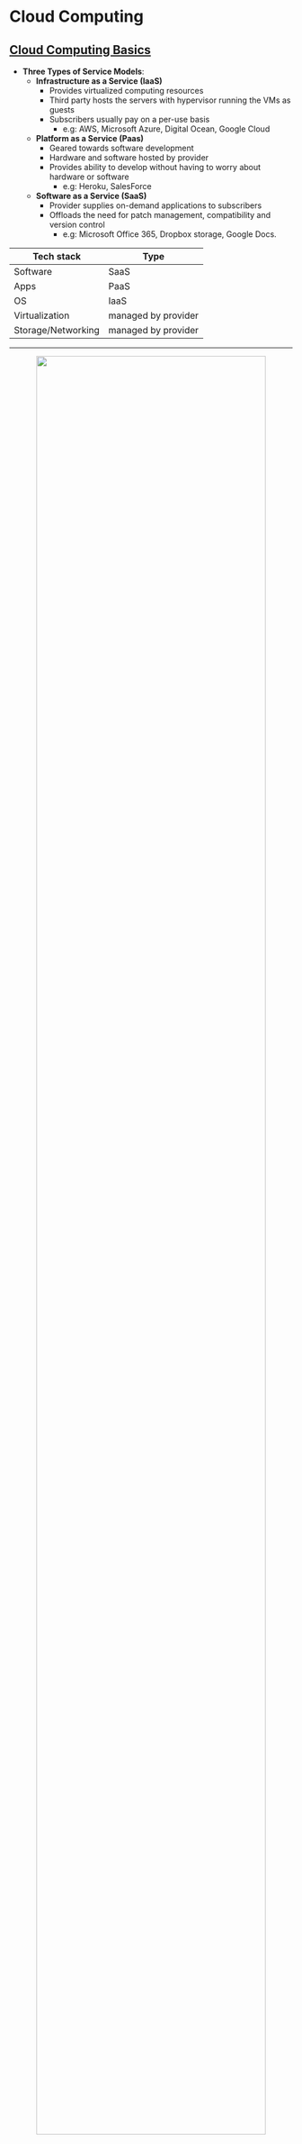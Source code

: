 # Cloud Computing

## <u>Cloud Computing Basics</u>

- **Three Types of Service Models**:
  - **Infrastructure as a Service (IaaS)**
    - Provides virtualized computing resources
    - Third party hosts the servers with hypervisor running the VMs as guests
    - Subscribers usually pay on a per-use basis
      - e.g: AWS, Microsoft Azure, Digital Ocean, Google Cloud
  - **Platform as a Service (Paas)**
    - Geared towards software development
    - Hardware and software hosted by provider
    - Provides ability to develop without having to worry about hardware or software
      - e.g: Heroku, SalesForce
  - **Software as a Service (SaaS)**
    - Provider supplies on-demand applications to subscribers
    - Offloads the need for patch management, compatibility and version control
      - e.g: Microsoft Office 365, Dropbox storage, Google Docs.
  

Tech stack | Type
--|--
Software | SaaS
Apps | PaaS
OS | IaaS
Virtualization | managed by provider
Storage/Networking | managed by provider

---

<p align="center">
<img width="90%" src="https://img.alicdn.com/tfs/TB1WyglO7voK1RjSZFwXXciCFXa-2305-1450.png" />
</p>

## <u>Cloud Deployment Models</u>

- **Private Cloud** - Cloud solely for use by one tenant; usually done in larger organizations.
- **Community Cloud** - Is make up of infrastructure from several different entitites wich may be cloud providers, business partners, and so on. (members only type of thing)
- **Public Cloud** - Services provided over a network that is open for public to use; Amazon S3, Microsoft Azure - Open for business.
- **Hybrid Cloud** - A composition of two or more cloud deployment models.

## <u>**NIST Cloud Architecture**</u>
*The NIST cloud computing reference architecture (NIST SP 500-292) define five major actors; Each actor is an entity (a person or an organization) that participates in a transaction or process and/or perform tasks in cloud computing.*

- **Cloud Consumer** - A person or org. that maintains a business relationship with, and use servies from Cloud Providers; aquires and uses cloud products and services.
- **Cloud Provider** - A person, org. or entity responsible for making a service available; Purveyor of products and services.
- **Cloud Auditor** - Independent assor of cloud service an security controls.
- **Cloud Broker** - Manages use, performance and delivery of services as well as relationships between Cloud Providers to Cloud consumers.
- **Cloud Carrier** - Organization with responsibility of transferring data; Intermediary that provides connectivity and transport of Cloud services from Cloud providers to Cloud consumers. (e.g: Telecom's)

> ⚠️ - **FedRAMP** - regulatory effort regarding cloud computing

> ⚠️ - **PCI DSS** - deals with debit and credit cards, but also has a cloud SIG


## <u>Five characteristics of cloud computing</u>

***The National Institute of Standards and Technology (NIST)** defines cloud computing as it is known today through five particular characteristics.*

1. **On-demand self-service**

2. **Broad network access**

3. **Multi-tenancy and resource pooling**

4. **Rapid elasticity and scalability**

5. **Measured service**


## <u>Threats:</u>

- **Data Breach or Loss** - Biggest threat; includes malicious theft, erasure or modification

- **Shadow IT** - IT systems or solutions that are developed to handle an issue but aren't taken through proper approval chain

- **Abuse of Cloud Resources** -  Another high threat (usually applies to Iaas and PaaS)

- **Insecure Interfaces and APIs** - Cloud services can't function without them, but need to make sure they are secure

- **Service Oriented Architecture** - API that makes it easier for application components to cooperate and exchange information

- **Insufficient due diligence** - Moving an application without knowing the security differences

- **Shared technology issues** - Multitenant environments that don't provide proper isolation

- **Unknown risk profiles** - Subscribers simply don't know what security provisions are made int he background

- **Wrapping Attack** - SOAP message intercepted and data in envelope is changed and sent/replayed

- **Session riding** - CSRF under a different name; deals with cloud services instead of traditional data centers

- **Others include malicious insiders, inadequate design and DDoS**
  - Other threats:
      - Loss/compromise of encryption keys
      - Isolation failure
      - Compliance risk
      - VM vulnerabilities
      - Vendor lock-on
      - Jurisdictional issues based on chaning geographic boundaries
      - E-discovery/subpoena
      - Cloud service termination/failure
      - Improper/incomplete data handling & disposal
      - Management network failure/interface compromise

## <u> Attacks:</u>
1. Service hijacking via Social engineering & network sniffing
2. Session hijacking using XSS
3. DNS attacks
4. Side channel attacks -  (e.g.: Using an existing VM on the same physical host to attack another)
5. Cross VM attacks
6. SQL injection
7. Cryptanalysis attacks
8. Wrapping attacks - performed during the translation of SOAP messages in the TLS layer; attackers duplicate the body of the message and send it to the targeted server impersonating the legitimate user.
9. DoS/DDoS attack
10. Main-in-the-Cloud attacks - abuse of cloud file synchronization services br tracking the user into installing malicious software that places the attacker's synchronization token for the service ton their machine, allowing the attacker to steal the user's token and gain access to their files.

## <u> OWASP Top 10 Application Security Risks  </u>

1. **Injection** - Injection flaws, such as SQL, NoSQL, OS, and LDAP injection, occur when untrusted data is sent to an interpreter as part of a command or query. The attacker’s hostile data can trick the interpreter into executing unintended commands or accessing data without proper authorization.
    - Input validation
    - Limit account privileges
    
2. **Broken Authentication** - Application functions related to authentication and session management are often implemented incorrectly, allowing attackers to compromise passwords, keys, or session tokens, or to exploit other implementation flaws to assume other users’ identities temporarily or permanently.

3. **Sensitive Data Exposure** - Many web applications and APIs do not properly protect sensitive data, such as financial, healthcare, and PII. Attackers may steal or modify such weakly protected data to conduct credit card fraud, identity theft, or other crimes. Sensitive data may be compromised without extra protection, such as encryption at rest or in transit, and requires special precautions when exchanged with the browser.

4. **XML External Entities (XXE)** - Many older or poorly configured XML processors evaluate external entity references within XML documents. External entities can be used to disclose internal files using the file URI handler, internal file shares, internal port scanning, remote code execution, and denial of service attacks.
    - If your application uses SAML for identify processing with federated security or Single Sing on (SSO). SAML uses XML.
    - If applications accepts XML directly or XML uploads from unstrusted sources, or inserts untrusted data into XML documents.
    - Any of XML processors in the application or SOAP based web services that have (DTDs) enabled.

5. **Broken Access Control** - Restrictions on what authenticated users are allowed to do are often not properly enforced. Attackers can exploit these flaws to access unauthorized functionality and/or data, such as access other users’ accounts, view sensitive files, modify other users’ data, change access rights, etc.

6. **Security Misconfiguration** - is the most commonly seen issue. This is commonly a result of insecure default configurations, incomplete or ad hoc configurations, open cloud storage, misconfigured HTTP headers, and verbose error messages containing sensitive information. Not only must all operating systems, frameworks, libraries, and applications be securely configured, but they must be patched/upgraded in a timely fashion.

7. **Cross-Site Scripting XSS** -  occur whenever an application includes untrusted data in a new web page without proper validation or escaping, or updates an existing web page with user-supplied data using a browser API that can create HTML or JavaScript. XSS allows attackers to execute scripts in the victim’s browser which can hijack user sessions, deface web sites, or redirect the user to malicious sites.
    - Reflected XSS
    - Stored XSS
    - DOM XSS

8. **Insecure Deserialization** -  often leads to remote code execution. Even if deserialization flaws do not result in remote code execution, they can be used to perform attacks, including replay attacks, injection attacks, and privilege escalation attacks.

9. **Using Components with Known Vulnerabilities** - Components, such as libraries, frameworks, and other software modules, run with the same privileges as the application. If a vulnerable component is exploited, such an attack can facilitate serious data loss or server takeover. Applications and APIs using components with known vulnerabilities may undermine application defenses and enable various attacks and impacts.

10. **Insufficient Logging & Monitoring** - Insufficient logging and monitoring, coupled with missing or ineffective integration with incident response, allows attackers to further attack systems, maintain persistence, pivot to more systems, and tamper, extract, or destroy data. Most breach studies show time to detect a breach is over 200 days, typically detected by external parties rather than internal processes or monitoring.

## <u>Additional Attacks</u>
1. **Directory Traversal** (../) - An attacker can get sensitive information like the contents of the /etc/passwd file that contains a list of users on the server; Log files, source code, access.log and so on
2. **Cross-site Request Forgery (CSRF)** - Forces an end user to execute unwanted actions on an app they're already authenticated on
    - Inherits  identity and privileges of victim to perform an undesired function on victim's behalf
    - Captures the session and sends a request based off the logged in user's credentials
    - Can be mitigated by sending **random challenge tokens**

## <u> Cloud Security Control Layers </u>

*Problem with cloud security is what you are allowed to test and what should you test; Another concern is with a hypervisor, if the hypervisor is compromised, all hosts on that hypervisor are as well.*

1. **Applications** - SDCL (Software development cycle), WAF (web application firewall)

2. **Information** - DLP, encryption

3. **Management** - GRC, IAM , Patch & Configuration

4. **Network** - NIDS/NIPS, DNSSEC, QoS

5. **Trusted Computing Model** - attempts to resolve computer security problems through hardware enhancements
  - **Roots of Trust (RoT)** - set of functions within TCM that are always trusted by the OS

6. **Computer & Network Storage** - Encryption, Host-based firewall, HIDS/HIPS

7. **Physical** - Guards, Gates, Fences etc.

**Tools**
  - **CloudInspect** - pen-testing application for AWS EC2 users
  - **CloudPassage Halo** - instant visibility and continuous protection for servers in any cloud
  - **Dell Cloud Manager**
  - **Qualys Cloud Suite**
  - **Trend Micro's Instant-On Cloud Security**
  - **Panda Cloud Office Protection**